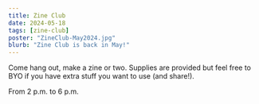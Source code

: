 ```yaml
---
title: Zine Club
date: 2024-05-18
tags: [zine-club]
poster: "ZineClub-May2024.jpg"
blurb: "Zine Club is back in May!"
---
```


Come hang out, make a zine or two.
Supplies are provided but feel free to BYO if you have extra stuff you want to use (and share!).

From 2 p.m. to 6 p.m.